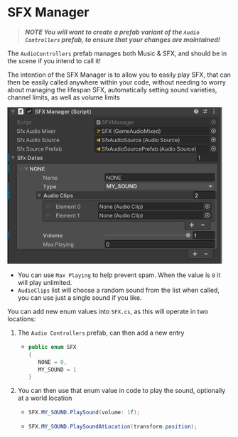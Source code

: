 ﻿# SFX Manager

> **_NOTE You will want to create a prefab variant of the `Audio Controllers` prefab, to ensure that your changes are maintained!_**

The `AudioControllers` prefab manages both Music & SFX, and should be in the scene if you intend to call it!

The intention of the SFX Manager is to allow you to easily play SFX, that can then be easily called
anywhere within your code, without needing to worry about managing the lifespan SFX, automatically setting sound varieties,
channel limits, as well as volume limits

![SFX Manager](../Images/sfx_manager.PNG)
- You can use `Max Playing` to help prevent spam. When the value is `0` it will play unlimited.
- `AudioClips` list will choose a random sound from the list when called, you can use just a single sound if you like.

You can add new enum values into `SFX.cs`, as this will operate in two locations:

1. The `Audio Controllers` prefab, can then add a new entry
    - ```csharp
      public enum SFX
      {
         NONE = 0,
         MY_SOUND = 1
      }      
2. You can then use that enum value in code to play the sound, optionally at a world location
    - ```csharp
      SFX.MY_SOUND.PlaySound(volume: 1f);
    - ```csharp
      SFX.MY_SOUND.PlaySoundAtLocation(transform.position);